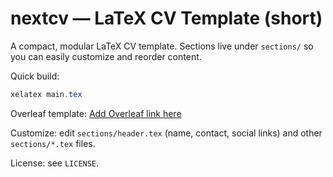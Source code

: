 
# nextcv — LaTeX CV Template (short)

A compact, modular LaTeX CV template. Sections live under `sections/` so you can easily customize and reorder content.

Quick build:

```powershell
xelatex main.tex
```

Overleaf template: [Add Overleaf link here](ADD_OVERLEAF_LINK_HERE)

Customize: edit `sections/header.tex` (name, contact, social links) and other `sections/*.tex` files.

License: see `LICENSE`.


